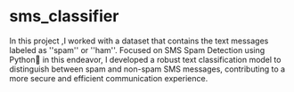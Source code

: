 # sms_classifier
In this project ,I worked with a dataset that contains the text messages labeled as ''spam'' or ''ham''. Focused on SMS Spam Detection using Python🐍 in this endeavor, I developed a robust text classification model to distinguish between spam and non-spam SMS messages, contributing to a more secure and efficient communication experience.
